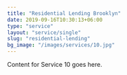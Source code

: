```yaml
---
title: "Residential Lending Brooklyn"
date: 2019-09-16T10:30:13+06:00
type: "service"
layout: "service/single"
slug: "residential-lending"
bg_image: "/images/services/10.jpg"
---
```



Content for Service 10 goes here.
